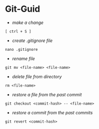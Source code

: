 # Git-Guid
* _make a change_
```
[ ctrl + S ]
```
* _create .gitignore file_
```
nano .gitignore
```
* _rename file_
```
git mv <file-name> <file-name>
```
* _delete file from directory_
```
rm <file-name>
```
* _restore a file from the past commit_
```
git checkout <commit-hash> -- <file-name>
```
* _restore a commit from the past commits_
```
git revert <commit-hash>
```

